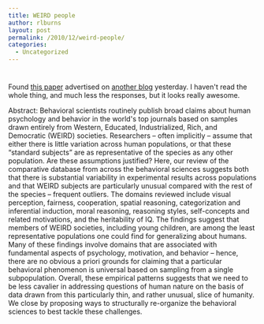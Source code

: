 ```yaml
---
title: WEIRD people
author: rlburns
layout: post
permalink: /2010/12/weird-people/
categories:
  - Uncategorized
---
```

# 

Found [this paper][1] advertised on [another blog][2] yesterday. I haven't read the whole thing, and much less the responses, but it looks really awesome.

 [1]: http://www2.psych.ubc.ca/~henrich/pdfs/WeirdPeople.pdf
 [2]: http://plsj.tumblr.com

Abstract: Behavioral scientists routinely publish broad claims about human psychology and behavior in the world's top journals based on samples drawn entirely from Western, Educated, Industrialized, Rich, and Democratic (WEIRD) societies. Researchers – often implicitly – assume that either there is little variation across human populations, or that these “standard subjects” are as representative of the species as any other population. Are these assumptions justified? Here, our review of the comparative database from across the behavioral sciences suggests both that there is substantial variability in experimental results across populations and that WEIRD subjects are particularly unusual compared with the rest of the species – frequent outliers. The domains reviewed include visual perception, fairness, cooperation, spatial reasoning, categorization and inferential induction, moral reasoning, reasoning styles, self-concepts and related motivations, and the heritability of IQ. The findings suggest that members of WEIRD societies, including young children, are among the least representative populations one could find for generalizing about humans. Many of these findings involve domains that are associated with fundamental aspects of psychology, motivation, and behavior – hence, there are no obvious a priori grounds for claiming that a particular behavioral phenomenon is universal based on sampling from a single subpopulation. Overall, these empirical patterns suggests that we need to be less cavalier in addressing questions of human nature on the basis of data drawn from this particularly thin, and rather unusual, slice of humanity. We close by proposing ways to structurally re-organize the behavioral sciences to best tackle these challenges.
